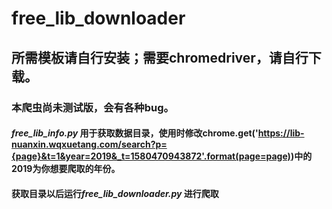 # free_lib_downloader
## 所需模板请自行安装；需要chromedriver，请自行下载。
### 本爬虫尚未测试版，会有各种bug。
#### *free_lib_info.py* 用于获取数据目录，使用时修改chrome.get('https://lib-nuanxin.wqxuetang.com/search?p={page}&t=1&year=2019&_t=1580470943872'.format(page=page))中的2019为你想要爬取的年份。
#### 获取目录以后运行*free_lib_downloader.py* 进行爬取
